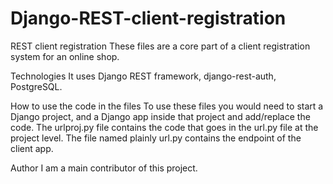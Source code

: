# Django-REST-client-registration
REST client registration
These files are a core part of a client registration system for an online shop. 

Technologies
It uses Django REST framework, django-rest-auth, PostgreSQL.

How to use the code in the files
To use these files you would need to start a Django project, and a Django app inside that project and add/replace the code. The urlproj.py file contains the code that goes in the url.py file at the project level. The file named plainly url.py contains the endpoint of the client app.

Author
I am a main contributor of this project.
